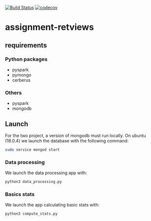 [![Build Status](https://travis-ci.com/amaurylekens/assignment-retviews.svg?branch=main)](https://travis-ci.org/amaurylekens/assignment-retviews)
[![codecov](https://codecov.io/gh/amaurylekens/assignment-retviews/branch/main/graph/badge.svg?token=K6OFEUA07Q)](https://codecov.io/gh/amaurylekens/assignment-retviews)


# assignment-retviews

## requirements

### Python packages

* pyspark
* pymongo
* cerberus

### Others

* pyspark
* mongodb

## Launch

For the two project, a version of mongodb must run locally. On ubuntu (18.0.4) we launch the database with the following command:

```bash
sudo service mongod start
```

### Data processing

We launch the data processing app with:

```bash
python3 data_processing.py
```

### Basics stats

We launch the app calculating basic stats with:

```bash
python3 compute_stats.py
```


